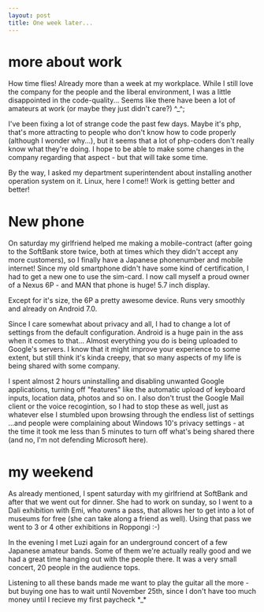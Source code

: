 ```yaml
---
layout: post
title: One week later...
---
```


# more about work
How time flies! Already more than a week at my workplace. While I still love the company for the people and the liberal environment, I was a little disappointed in the code-quality... Seems like there have been a lot of amateurs at work (or maybe they just didn't care?) ^_^;

I've been fixing a lot of strange code the past few days. Maybe it's php, that's more attracting to people who don't know how to code properly (although I wonder why...), but it seems that a lot of php-coders don't really know what they're doing. I hope to be able to make some changes in the company regarding that aspect - but that will take some time.


By the way, I asked my department superintendent about installing another operation system on it. Linux, here I come!! Work is getting better and better!

# New phone

On saturday my girlfriend helped me making a mobile-contract (after going to the SoftBank store twice, both at times which they didn't accept any more customers), so I finally have a Japanese phonenumber and mobile internet! Since my old smartphone didn't have some kind of certification, I had to get a new one to use the sim-card. I now call myself a proud owner of a Nexus 6P - and MAN that phone is huge! 5.7 inch display.


Except for it's size, the 6P a pretty awesome device. Runs very smoothly and already on Android 7.0.


Since I care somewhat about privacy and all, I had to change a lot of settings from the default configuration. Android is a huge pain in the ass when it comes to that... Almost everything you do is being uploaded to Google's servers. I know that it might improve your experience to some extent, but still think it's kinda creepy, that so many aspects of my life is being shared with some company.

I spent almost 2 hours uninstalling and disabling unwanted Google applications, turning off "features" like the automatic upload of keyboard inputs, location data, photos and so on. I also don't trust the Google Mail client or the voice recogintion, so I had to stop these as well, just as whatever else I stumbled upon browsing through the endless list of settings
...and people were complaining about Windows 10's privacy settings - at the time it took me less than 5 minutes to turn off what's being shared there (and no, I'm not defending Microsoft here).


# my weekend

As already mentioned, I spent saturday with my girlfriend at SoftBank and after that we went out for dinner. She had to work on sunday, so I went to a Dali exhibition with Emi, who owns a pass, that allows her to get into a lot of museums for free (she can take along a friend as well). Using that pass we went to 3 or 4 other exhibitions in Roppongi :-)


In the evening I met Luzi again for an underground concert of a few Japanese amateur bands. Some of them we're actually really good and we had a great time hanging out with the people there. It was a very small concert, 20 people in the audience tops.

Listening to all these bands made me want to play the guitar all the more - but buying one has to wait until November 25th, since I don't have too much money until I recieve my first paycheck \*_\*
